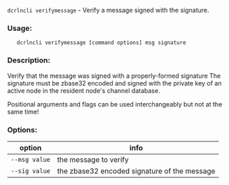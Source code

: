 `dcrlncli verifymessage` - Verify a message signed with the signature.

### Usage:
```
   dcrlncli verifymessage [command options] msg signature
```

### Description:
   
  Verify that the message was signed with a properly-formed signature
  The signature must be zbase32 encoded and signed with the private key of
  an active node in the resident node's channel database.

  Positional arguments and flags can be used interchangeably but not at the same time!

### Options:
|option|info|
|--|--|
|`--msg value`|  the message to verify|
|`--sig value`|  the zbase32 encoded signature of the message|
